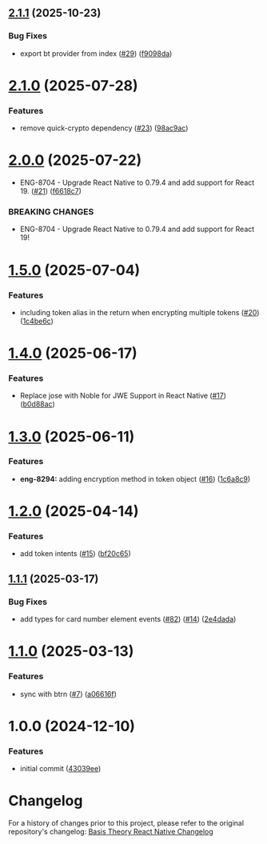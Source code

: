 ## [2.1.1](https://github.com/Basis-Theory/react-native-elements/compare/v2.1.0...v2.1.1) (2025-10-23)


### Bug Fixes

* export bt provider from index ([#29](https://github.com/Basis-Theory/react-native-elements/issues/29)) ([f9098da](https://github.com/Basis-Theory/react-native-elements/commit/f9098da3957d53458ce23c3c8ae57e8133cf01d1))

# [2.1.0](https://github.com/Basis-Theory/react-native-elements/compare/v2.0.0...v2.1.0) (2025-07-28)


### Features

* remove quick-crypto dependency ([#23](https://github.com/Basis-Theory/react-native-elements/issues/23)) ([98ac9ac](https://github.com/Basis-Theory/react-native-elements/commit/98ac9ace376bbbdfa1e980f86287c95ecfbdb600))

# [2.0.0](https://github.com/Basis-Theory/react-native-elements/compare/v1.5.0...v2.0.0) (2025-07-22)


* ENG-8704 - Upgrade React Native to 0.79.4 and add support for React 19. ([#21](https://github.com/Basis-Theory/react-native-elements/issues/21)) ([f6618c7](https://github.com/Basis-Theory/react-native-elements/commit/f6618c76433cf8563763f5bdcfb457a4a01c3a00))


### BREAKING CHANGES

* ENG-8704 - Upgrade React Native to 0.79.4 and add support for React 19!

# [1.5.0](https://github.com/Basis-Theory/react-native-elements/compare/v1.4.0...v1.5.0) (2025-07-04)


### Features

* including token alias in the return when encrypting multiple tokens ([#20](https://github.com/Basis-Theory/react-native-elements/issues/20)) ([1c4be6c](https://github.com/Basis-Theory/react-native-elements/commit/1c4be6cf31e12e7893363346669565e65b4a7fb2))

# [1.4.0](https://github.com/Basis-Theory/react-native-elements/compare/v1.3.0...v1.4.0) (2025-06-17)


### Features

* Replace jose with Noble for JWE Support in React Native ([#17](https://github.com/Basis-Theory/react-native-elements/issues/17)) ([b0d88ac](https://github.com/Basis-Theory/react-native-elements/commit/b0d88ac6f662f591e6847d462adb8454262426b8))

# [1.3.0](https://github.com/Basis-Theory/react-native-elements/compare/v1.2.0...v1.3.0) (2025-06-11)


### Features

* **eng-8294:** adding encryption method in token object ([#16](https://github.com/Basis-Theory/react-native-elements/issues/16)) ([1c6a8c9](https://github.com/Basis-Theory/react-native-elements/commit/1c6a8c927c4eaf8e802f703afad79c3cead6b0ed))

# [1.2.0](https://github.com/Basis-Theory/react-native-elements/compare/v1.1.1...v1.2.0) (2025-04-14)


### Features

* add token intents ([#15](https://github.com/Basis-Theory/react-native-elements/issues/15)) ([bf20c65](https://github.com/Basis-Theory/react-native-elements/commit/bf20c65278304f7a90949e500d400a5d84e05ae4))

## [1.1.1](https://github.com/Basis-Theory/react-native-elements/compare/v1.1.0...v1.1.1) (2025-03-17)


### Bug Fixes

* add types for card number element events ([#82](https://github.com/Basis-Theory/react-native-elements/issues/82)) ([#14](https://github.com/Basis-Theory/react-native-elements/issues/14)) ([2e4dada](https://github.com/Basis-Theory/react-native-elements/commit/2e4dadab393fe8d398bf437f3f2f6680429205a4))

# [1.1.0](https://github.com/Basis-Theory/react-native-elements/compare/v1.0.0...v1.1.0) (2025-03-13)


### Features

* sync with btrn ([#7](https://github.com/Basis-Theory/react-native-elements/issues/7)) ([a06616f](https://github.com/Basis-Theory/react-native-elements/commit/a06616f0e2a2e3310cb86136be47e23cc22dff4b))

# 1.0.0 (2024-12-10)


### Features

* initial commit ([43039ee](https://github.com/Basis-Theory/react-native-elements/commit/43039ee5381d02a776c563e50a3e3d34f8f01b1b))

# Changelog

For a history of changes prior to this project, please refer to the original repository's changelog:
[Basis Theory React Native Changelog](https://github.com/Basis-Theory/basis-theory-react-native/blob/master/CHANGELOG.md)

